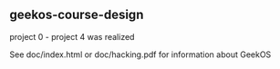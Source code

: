 ## geekos-course-design

project 0 - project 4 was realized

See doc/index.html or doc/hacking.pdf for information about GeekOS 
